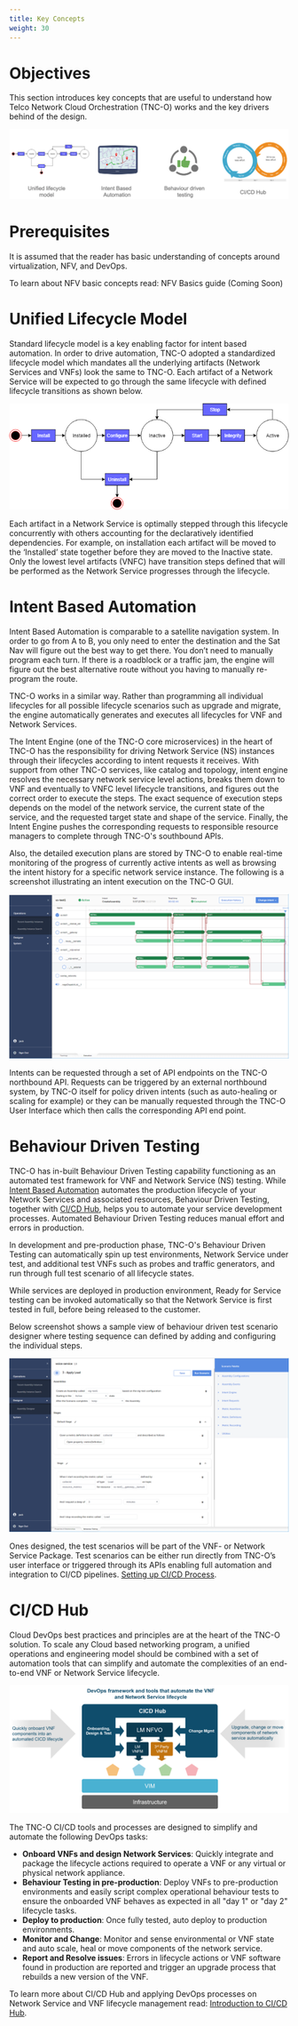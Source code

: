 ```yaml
---
title: Key Concepts
weight: 30
---
```

# Objectives

This section introduces key concepts that are useful to understand how Telco Network Cloud Orchestration (TNC-O) works and the key drivers behind of the design.

![Key Concepts](/images/key-concepts/key-concepts.png "Key Concepts")

# Prerequisites

It is assumed that the reader has basic understanding of concepts around virtualization, NFV, and DevOps.

To learn about NFV basic concepts read: NFV Basics guide (Coming Soon)

# Unified Lifecycle Model
Standard lifecycle model is a key enabling factor for intent based automation. In order to drive automation, TNC-O adopted a standardized lifecycle model which mandates all the underlying artifacts (Network Services and VNFs) look the same to TNC-O. Each artifact of a Network Service will be expected to go through the same lifecycle with defined lifecycle transitions as shown below.

![Unified Lifecycle Model](/images/key-concepts/unified-lifecycle-model.png "Unified Lifecycle Model")

Each artifact in a Network Service is optimally stepped through this lifecycle concurrently with others accounting for the declaratively identified dependencies. For example, on installation each artifact will be moved to the ‘Installed’ state together before they are moved to the Inactive state. Only the lowest level artifacts (VNFC) have transition steps defined that will be performed as the Network Service progresses through the lifecycle.

# Intent Based Automation
Intent Based Automation is comparable to a satellite navigation system. In order to go from A to B, you only need to enter the destination and the Sat Nav will figure out the best way to get there. You don’t need to manually program each turn. If there is a roadblock or a traffic jam, the engine will figure out the best alternative route without you having to manually re-program the route.

TNC-O works in a similar way. Rather than programming all individual lifecycles for all possible lifecycle scenarios such as upgrade and migrate, the engine automatically generates and executes all lifecycles for VNF and Network Services.

The Intent Engine (one of the TNC-O core microservices) in the heart of TNC-O has the responsibility for driving Network Service (NS) instances through their lifecycles according to intent requests it receives. With support from other TNC-O services, like catalog and topology, intent engine resolves the necessary network service level actions, breaks them down to VNF and eventually to VNFC level lifecycle transitions, and figures out the correct order to execute the steps. The exact sequence of execution steps depends on the model of the network service, the current state of the service, and the requested target state and shape of the service. Finally, the Intent Engine pushes the corresponding requests to responsible resource managers to complete through TNC-O's southbound APIs.

Also, the detailed execution plans are stored by TNC-O to enable real-time monitoring of the progress of currently active intents as well as browsing the intent history for a specific network service instance. The following is a screenshot illustrating an intent execution on the TNC-O GUI.

![Intent Execution Flow](/images/key-concepts/intent-execution.png "Intent Execution Flow")

Intents can be requested through a set of API endpoints on the TNC-O northbound API. Requests can be triggered by an external northbound system, by TNC-O itself for policy driven intents (such as auto-healing or scaling for example) or they can be manually requested through the TNC-O User Interface which then calls the corresponding API end point.

# Behaviour Driven Testing
TNC-O has in-built Behaviour Driven Testing capability functioning as an automated test framework for VNF and Network Service (NS) testing. While [Intent Based Automation](/key-concepts/#intent-based-automation "Intent Based Automation") automates the production lifecycle of your Network Services and associated resources, Behaviour Driven Testing, together with [CI/CD Hub](/key-concepts/#ci-cd-hub "CI/CD Hub Introduction"), helps you to automate your service development processes. Automated Behaviour Driven Testing reduces manual effort and errors in production. 

In development and pre-production phase, TNC-O's Behaviour Driven Testing can automatically spin up test environments, Network Service under test, and additional test VNFs such as probes and traffic generators, and run through full test scenario of all lifecycle states.

While services are deployed in production environment, Ready for Service testing can be invoked automatically so that the Network Service is first tested in full, before being released to the customer.

Below screenshot shows a sample view of behaviour driven test scenario designer where testing sequence can defined by adding and configuring the individual steps.

![Behaviour Driven Testing](/images/key-concepts/behaviour-driven-testing.png "Behaviour Driven Testing")

Ones designed, the test scenarios will be part of the VNF- or Network Service Package. Test scenarios  can be either run directly from TNC-O’s user interface or triggered through its APIs enabling full automation and integration to CI/CD pipelines. [Setting up CI/CD Process](/user-guides/cicd/getting-started).

# CI/CD Hub
Cloud DevOps best practices and principles are at the heart of the TNC-O solution. To scale any Cloud based networking program, a unified operations and engineering model should be combined with a set of automation tools that can simplify and automate the complexities of an end-to-end VNF or Network Service lifecycle.

![NFV DevOps](/images/user-guides/cicd/overview/overview.png "NFV DevOps")

The TNC-O CI/CD tools and processes are designed to simplify and automate the following DevOps tasks:

- **Onboard VNFs and design Network Services**: Quickly integrate and package the lifecycle actions required to operate a VNF or any virtual or physical network appliance. 
- **Behaviour Testing in pre-production**: Deploy VNFs to pre-production environments and easily script complex operational behaviour tests to ensure the onboarded VNF behaves as expected in all "day 1" or "day 2" lifecycle tasks.
- **Deploy to production**: Once fully tested, auto deploy to production environments. 
- **Monitor and Change**: Monitor and sense environmental or VNF state and auto scale, heal or move components of the network service.  
- **Report and Resolve issues**: Errors in lifecycle actions or VNF software found in production are reported and trigger an upgrade process that rebuilds a new version of the VNF. 

To learn more about CI/CD Hub and applying DevOps processes on Network Service and VNF lifecycle management read: [Introduction to CI/CD Hub](/user-guides/cicd/introduction).

